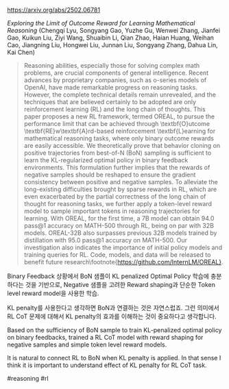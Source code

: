 https://arxiv.org/abs/2502.06781

*Exploring the Limit of Outcome Reward for Learning Mathematical Reasoning* (Chengqi Lyu, Songyang Gao, Yuzhe Gu, Wenwei Zhang, Jianfei Gao, Kuikun Liu, Ziyi Wang, Shuaibin Li, Qian Zhao, Haian Huang, Weihan Cao, Jiangning Liu, Hongwei Liu, Junnan Liu, Songyang Zhang, Dahua Lin, Kai Chen)

> Reasoning abilities, especially those for solving complex math problems, are crucial components of general intelligence. Recent advances by proprietary companies, such as o-series models of OpenAI, have made remarkable progress on reasoning tasks. However, the complete technical details remain unrevealed, and the techniques that are believed certainly to be adopted are only reinforcement learning (RL) and the long chain of thoughts. This paper proposes a new RL framework, termed OREAL, to pursue the performance limit that can be achieved through \textbf{O}utcome \textbf{RE}w\textbf{A}rd-based reinforcement \textbf{L}earning for mathematical reasoning tasks, where only binary outcome rewards are easily accessible. We theoretically prove that behavior cloning on positive trajectories from best-of-N (BoN) sampling is sufficient to learn the KL-regularized optimal policy in binary feedback environments. This formulation further implies that the rewards of negative samples should be reshaped to ensure the gradient consistency between positive and negative samples. To alleviate the long-existing difficulties brought by sparse rewards in RL, which are even exacerbated by the partial correctness of the long chain of thought for reasoning tasks, we further apply a token-level reward model to sample important tokens in reasoning trajectories for learning. With OREAL, for the first time, a 7B model can obtain 94.0 pass@1 accuracy on MATH-500 through RL, being on par with 32B models. OREAL-32B also surpasses previous 32B models trained by distillation with 95.0 pass@1 accuracy on MATH-500. Our investigation also indicates the importance of initial policy models and training queries for RL. Code, models, and data will be released to benefit future research\footnote{https://github.com/InternLM/OREAL}.

Binary Feedback 상황에서 BoN 샘플이 KL penalized Optimal Policy 학습에 충분하다는 것을 기반으로, Negative 샘플을 고려한 Reward shaping과 단순한 Token level reward model을 사용한 학습.

KL penalty를 사용한다고 생각하면 BoN과 연결하는 것은 자연스럽죠. 그런 의미에서 RL CoT 문제에 대해서 KL penalty의 효과를 이해하는 것이 중요하다고 생각합니다.

<english>
Based on the sufficiency of BoN sample to train KL-penalized optimal policy on binary feedbacks, trained a RL CoT model with reward shaping for negative samples and simple token level reward models.

It is natural to connect RL to BoN when KL penalty is applied. In that sense I think it is important to understand effect of KL penalty for RL CoT task.
</english>

#reasoning #rl 